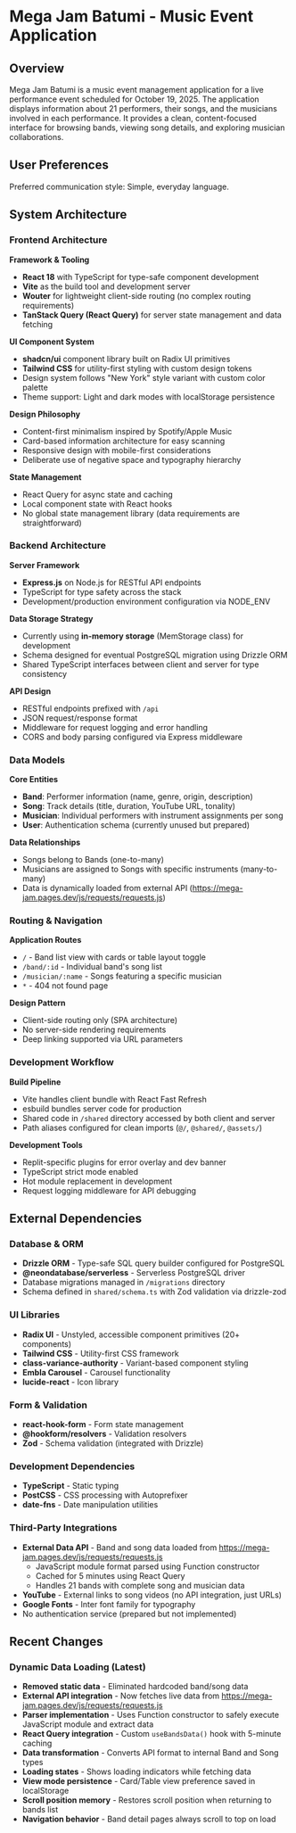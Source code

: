 # Mega Jam Batumi - Music Event Application

## Overview

Mega Jam Batumi is a music event management application for a live performance event scheduled for October 19, 2025. The application displays information about 21 performers, their songs, and the musicians involved in each performance. It provides a clean, content-focused interface for browsing bands, viewing song details, and exploring musician collaborations.

## User Preferences

Preferred communication style: Simple, everyday language.

## System Architecture

### Frontend Architecture

**Framework & Tooling**
- **React 18** with TypeScript for type-safe component development
- **Vite** as the build tool and development server
- **Wouter** for lightweight client-side routing (no complex routing requirements)
- **TanStack Query (React Query)** for server state management and data fetching

**UI Component System**
- **shadcn/ui** component library built on Radix UI primitives
- **Tailwind CSS** for utility-first styling with custom design tokens
- Design system follows "New York" style variant with custom color palette
- Theme support: Light and dark modes with localStorage persistence

**Design Philosophy**
- Content-first minimalism inspired by Spotify/Apple Music
- Card-based information architecture for easy scanning
- Responsive design with mobile-first considerations
- Deliberate use of negative space and typography hierarchy

**State Management**
- React Query for async state and caching
- Local component state with React hooks
- No global state management library (data requirements are straightforward)

### Backend Architecture

**Server Framework**
- **Express.js** on Node.js for RESTful API endpoints
- TypeScript for type safety across the stack
- Development/production environment configuration via NODE_ENV

**Data Storage Strategy**
- Currently using **in-memory storage** (MemStorage class) for development
- Schema designed for eventual PostgreSQL migration using Drizzle ORM
- Shared TypeScript interfaces between client and server for type consistency

**API Design**
- RESTful endpoints prefixed with `/api`
- JSON request/response format
- Middleware for request logging and error handling
- CORS and body parsing configured via Express middleware

### Data Models

**Core Entities**
- **Band**: Performer information (name, genre, origin, description)
- **Song**: Track details (title, duration, YouTube URL, tonality)
- **Musician**: Individual performers with instrument assignments per song
- **User**: Authentication schema (currently unused but prepared)

**Data Relationships**
- Songs belong to Bands (one-to-many)
- Musicians are assigned to Songs with specific instruments (many-to-many)
- Data is dynamically loaded from external API (https://mega-jam.pages.dev/js/requests/requests.js)

### Routing & Navigation

**Application Routes**
- `/` - Band list view with cards or table layout toggle
- `/band/:id` - Individual band's song list
- `/musician/:name` - Songs featuring a specific musician
- `*` - 404 not found page

**Design Pattern**
- Client-side routing only (SPA architecture)
- No server-side rendering requirements
- Deep linking supported via URL parameters

### Development Workflow

**Build Pipeline**
- Vite handles client bundle with React Fast Refresh
- esbuild bundles server code for production
- Shared code in `/shared` directory accessed by both client and server
- Path aliases configured for clean imports (`@/`, `@shared/`, `@assets/`)

**Development Tools**
- Replit-specific plugins for error overlay and dev banner
- TypeScript strict mode enabled
- Hot module replacement in development
- Request logging middleware for API debugging

## External Dependencies

### Database & ORM
- **Drizzle ORM** - Type-safe SQL query builder configured for PostgreSQL
- **@neondatabase/serverless** - Serverless PostgreSQL driver
- Database migrations managed in `/migrations` directory
- Schema defined in `shared/schema.ts` with Zod validation via drizzle-zod

### UI Libraries
- **Radix UI** - Unstyled, accessible component primitives (20+ components)
- **Tailwind CSS** - Utility-first CSS framework
- **class-variance-authority** - Variant-based component styling
- **Embla Carousel** - Carousel functionality
- **lucide-react** - Icon library

### Form & Validation
- **react-hook-form** - Form state management
- **@hookform/resolvers** - Validation resolvers
- **Zod** - Schema validation (integrated with Drizzle)

### Development Dependencies
- **TypeScript** - Static typing
- **PostCSS** - CSS processing with Autoprefixer
- **date-fns** - Date manipulation utilities

### Third-Party Integrations
- **External Data API** - Band and song data loaded from https://mega-jam.pages.dev/js/requests/requests.js
  - JavaScript module format parsed using Function constructor
  - Cached for 5 minutes using React Query
  - Handles 21 bands with complete song and musician data
- **YouTube** - External links to song videos (no API integration, just URLs)
- **Google Fonts** - Inter font family for typography
- No authentication service (prepared but not implemented)

## Recent Changes

### Dynamic Data Loading (Latest)
- **Removed static data** - Eliminated hardcoded band/song data
- **External API integration** - Now fetches live data from https://mega-jam.pages.dev/js/requests/requests.js
- **Parser implementation** - Uses Function constructor to safely execute JavaScript module and extract data
- **React Query integration** - Custom `useBandsData()` hook with 5-minute caching
- **Data transformation** - Converts API format to internal Band and Song types
- **Loading states** - Shows loading indicators while fetching data
- **View mode persistence** - Card/Table view preference saved in localStorage
- **Scroll position memory** - Restores scroll position when returning to bands list
- **Navigation behavior** - Band detail pages always scroll to top on load